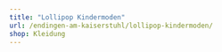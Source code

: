 ```yaml
---
title: "Lollipop Kindermoden"
url: /endingen-am-kaiserstuhl/lollipop-kindermoden/
shop: Kleidung
---
```

